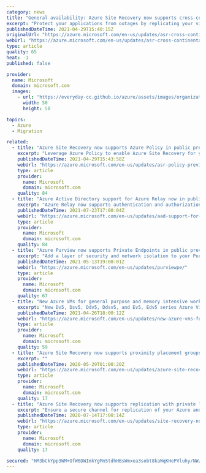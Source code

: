 ```yaml
---
category: news
title: "General availability: Azure Site Recovery now supports cross-continental disaster recovery for 3 region pairs"
excerpt: "Protect your applications from outages by replicating your virtual machines across continents."
publishedDateTime: 2021-04-29T15:40:15Z
originalUrl: "https://azure.microsoft.com/en-us/updates/asr-cross-continental-dr/"
webUrl: "https://azure.microsoft.com/en-us/updates/asr-cross-continental-dr/"
type: article
quality: 65
heat: -1
published: false

provider:
  name: Microsoft
  domain: microsoft.com
  images:
    - url: "https://everyday-cc.github.io/azure/assets/images/organizations/microsoft.com-50x50.jpg"
      width: 50
      height: 50

topics:
  - Azure
  - Migration

related:
  - title: "Azure Site Recovery now supports Azure Policy in public preview"
    excerpt: "Leverage Azure Policy to enable Azure Site Recovery for your VMs at scale and ensure organizational standards."
    publishedDateTime: 2021-04-29T15:43:58Z
    webUrl: "https://azure.microsoft.com/en-us/updates/asr-policy-preview/"
    type: article
    provider:
      name: Microsoft
      domain: microsoft.com
    quality: 84
  - title: "Azure Active Directory support for Azure Relay now in public preview"
    excerpt: "Azure Relay now supports authentication and authorization via Azure AD as a public preview offering. With Azure AD, you don't need to store tokens in your code."
    publishedDateTime: 2021-07-23T17:00:04Z
    webUrl: "https://azure.microsoft.com/en-us/updates/aad-support-for-azure-relay-now-in-public-preview/"
    type: article
    provider:
      name: Microsoft
      domain: microsoft.com
    quality: 84
  - title: "Azure Purview now supports Private Endpoints in public preview"
    excerpt: "Add a layer of security and network isolation to your Purview account."
    publishedDateTime: 2021-05-13T19:00:01Z
    webUrl: "https://azure.microsoft.com/en-us/updates/purviewpe/"
    type: article
    provider:
      name: Microsoft
      domain: microsoft.com
    quality: 67
  - title: "New Azure VMs for general purpose and memory intensive workloads now in public preview"
    excerpt: "New Dv5, Dsv5, Ddv5, Ddsv5, and Ev5, Edv5 series Azure Virtual Machines deliver increased scalability and an upgraded CPU architecture, including better price to performance compared to the prior generation. The new VMs - now in public preview - run on the 3rd Generation Intel® Xeon® Platinum 8370C (Ice"
    publishedDateTime: 2021-04-26T18:00:12Z
    webUrl: "https://azure.microsoft.com/en-us/updates/new-azure-vms-for-general-purpose-and-memory-intensive-workloads-now-in-public-preview/"
    type: article
    provider:
      name: Microsoft
      domain: microsoft.com
    quality: 59
  - title: "Azure Site Recovery now supports proximity placement groups"
    excerpt: ""
    publishedDateTime: 2020-05-29T01:00:20Z
    webUrl: "https://azure.microsoft.com/en-us/updates/azure-site-recovery-now-supports-proximity-placement-groups/"
    type: article
    provider:
      name: Microsoft
      domain: microsoft.com
    quality: 17
  - title: "Azure Site Recovery now supports replication with private links"
    excerpt: "Ensure a secure channel for replication of your Azure and on-premises workloads with the help of private links capability of Azure and Site Recovery."
    publishedDateTime: 2020-07-14T17:00:14Z
    webUrl: "https://azure.microsoft.com/en-us/updates/site-recovery-now-supports-replication-with-private-links/"
    type: article
    provider:
      name: Microsoft
      domain: microsoft.com
    quality: 17

secured: "HM3bCkYpp3WM+OfW6DWImkYgMn5tdhHBsWmxea3sobt8kaWqKHePVluhy/NW/WexHwHVQ/1ShmU6Kt4v5Y4f+C7VhbtOZue8o1WS94Nx6k5giJn0g8CR0MMG/uuxtnSx7v4eR0eJkAGyqnS7Tzqwb2FolYZsnI6vTP5gVrs2aGV2KjYaN4RWPVEmpwNhK4aOCn1Z2asSyb3MNk4lnuuWVs2fW1/NudS1gY05hf2kXqKvfEpFCaa9cScamDJh5jR1RfkorrUeJhDmdrVKldcOGiHGG5S9Q2trcz5t6PrdPZw5d+dr62UhKg9i3uk+30XxSTszoxI5znCguEbg2Ud2sUPr8Bhhx+Ef4mctbcbiTEE=;tXAePxANPIbaYi5Mtjuv2g=="
---
```


